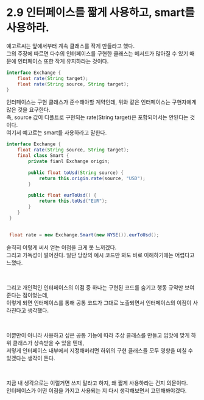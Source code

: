 # 2.9 인터페이스를 짧게 사용하고, smart를 사용하라.

예고르씨는 앞에서부터 계속 클래스를 작게 만들라고 했다.<br>
그의 주장에 따르면 다수의 인터페이스를 구현한 클래스는 메서드가 많아질 수 있기 때문에 인터페이스 또한 작게 유지하라는 것이다.<br>

```java
interface Exchange {
    float rate(String target);
    float rate(String source, String target);
}
```

인터페이스는 구현 클래스가 준수해야할 계약인데, 위와 같은 인터페이스는 구현자에게 많은 것을 요구한다.<br>
즉, source 값이 디폴트로 구현되는 rate(String target)은 포함되어서는 안된다는 것이다.<br>
여기서 예고르는 smart를 사용하라고 말한다.<br>

```java
interface Exchange {
    float rate(String source, String target);
    final class Smart {
        private fianl Exchange origin;
        
        public float toUsd(String source) {
        	return this.origin.rate(source, "USD");
        }
        
        public float eurToUsd() {
        	return this.toUsd("EUR");
        }
    }
 }
 
 
 float rate = new Exchange.Smart(new NYSE()).eurToUsd();
```

솔직히 이렇게 써서 얻는 이점을 크게 못 느끼겠다.<br>
그리고 가독성이 떨어진다. 일단 당장의 예시 코드만 봐도 바로 이해하기에는 어렵다고 느꼈다.<br>

<br>

그리고 개인적인 인터페이스의 이점 중 하나는 구현된 코드를 숨기고 행동 규약만 보여준다는 점이었는데,<br>
이렇게 되면 인터페이스를 통해 공통 코드가 그대로 노출되면서 인터페이스의 이점이 사라진다고 생각했다.<br>

<br>

이뿐만이 아니라 사용하고 싶은 공통 기능에 따라 추상 클래스를 만들고 입맛에 맞게 하위 클래스가 상속받을 수 있을 텐데,<br>
저렇게 인터페이스 내부에서 지정해버리면 하위의 구현 클래스들 모두 영향을 미칠 수 있겠다는 생각이 든다.<br>

<br>

지금 내 생각으로는 이럴거면 쓰지 말라고 하지, 왜 짧게 사용하라는 건지 의문이다.<br>
인터페이스가 어떤 이점을 가지고 사용되는 지 다시 생각해보면서 고민해봐야겠다.<br>